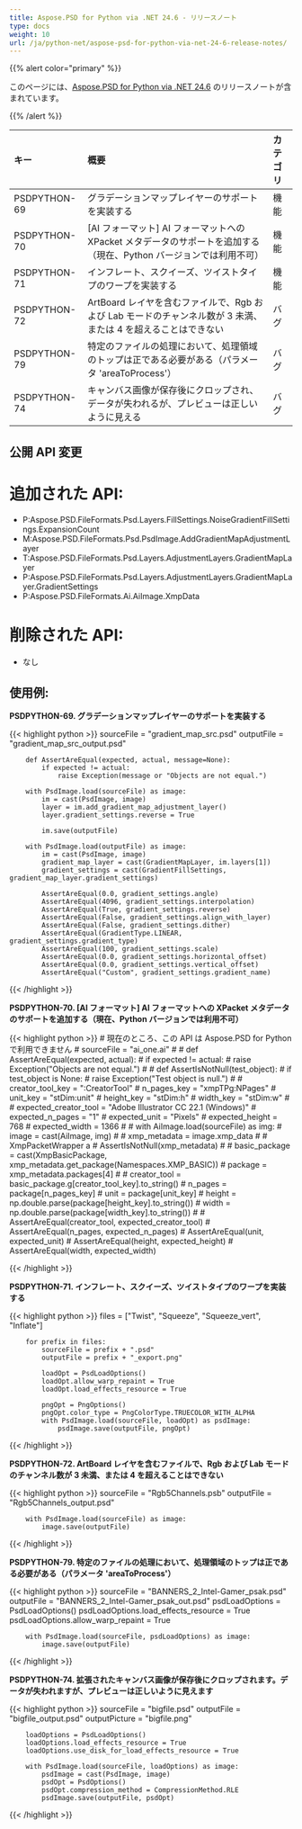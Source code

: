 ```yaml
---
title: Aspose.PSD for Python via .NET 24.6 - リリースノート
type: docs
weight: 10
url: /ja/python-net/aspose-psd-for-python-via-net-24-6-release-notes/
---
```


{{% alert color="primary" %}}

このページには、[Aspose.PSD for Python via .NET 24.6](https://pypi.org/project/aspose-psd/) のリリースノートが含まれています。

{{% /alert %}}

| **キー**      | **概要**                                                                                                       | **カテゴリ** |
|:-------------|:------------------------------------------------------------------------------------------------------------------|:-------------|
| PSDPYTHON-69 | グラデーションマップレイヤーのサポートを実装する                                                                           | 機能         |
| PSDPYTHON-70 | [AI フォーマット] AI フォーマットへの XPacket メタデータのサポートを追加する（現在、Python バージョンでは利用不可）        | 機能         |
| PSDPYTHON-71 | インフレート、スクイーズ、ツイストタイプのワープを実装する                                                                | 機能         |
| PSDPYTHON-72 | ArtBoard レイヤを含むファイルで、Rgb および Lab モードのチャンネル数が 3 未満、または 4 を超えることはできない                 | バグ          |
| PSDPYTHON-79 | 特定のファイルの処理において、処理領域のトップは正である必要がある（パラメータ 'areaToProcess'）                               | バグ          |
| PSDPYTHON-74 | キャンバス画像が保存後にクロップされ、データが失われるが、プレビューは正しいように見える                                         | バグ          |

## **公開 API 変更**
# **追加された API:**
- P:Aspose.PSD.FileFormats.Psd.Layers.FillSettings.NoiseGradientFillSettings.ExpansionCount
- M:Aspose.PSD.FileFormats.Psd.PsdImage.AddGradientMapAdjustmentLayer
- T:Aspose.PSD.FileFormats.Psd.Layers.AdjustmentLayers.GradientMapLayer
- P:Aspose.PSD.FileFormats.Psd.Layers.AdjustmentLayers.GradientMapLayer.GradientSettings
- P:Aspose.PSD.FileFormats.Ai.AiImage.XmpData

# **削除された API:**
- なし

## **使用例:**

**PSDPYTHON-69. グラデーションマップレイヤーのサポートを実装する**

{{< highlight python >}}
        sourceFile = "gradient_map_src.psd"
        outputFile = "gradient_map_src_output.psd"
      
        def AssertAreEqual(expected, actual, message=None):
            if expected != actual:
                raise Exception(message or "Objects are not equal.")

        with PsdImage.load(sourceFile) as image:
            im = cast(PsdImage, image)
            layer = im.add_gradient_map_adjustment_layer()
            layer.gradient_settings.reverse = True

            im.save(outputFile)

        with PsdImage.load(outputFile) as image:
            im = cast(PsdImage, image)
            gradient_map_layer = cast(GradientMapLayer, im.layers[1])
            gradient_settings = cast(GradientFillSettings, gradient_map_layer.gradient_settings)

            AssertAreEqual(0.0, gradient_settings.angle)
            AssertAreEqual(4096, gradient_settings.interpolation)
            AssertAreEqual(True, gradient_settings.reverse)
            AssertAreEqual(False, gradient_settings.align_with_layer)
            AssertAreEqual(False, gradient_settings.dither)
            AssertAreEqual(GradientType.LINEAR, gradient_settings.gradient_type)
            AssertAreEqual(100, gradient_settings.scale)
            AssertAreEqual(0.0, gradient_settings.horizontal_offset)
            AssertAreEqual(0.0, gradient_settings.vertical_offset)
            AssertAreEqual("Custom", gradient_settings.gradient_name)
{{< /highlight >}}

**PSDPYTHON-70. [AI フォーマット] AI フォーマットへの XPacket メタデータのサポートを追加する（現在、Python バージョンでは利用不可）**

{{< highlight python >}}
    #     現在のところ、この API は Aspose.PSD for Python で利用できません
    #     sourceFile = "ai_one.ai"
    #
    #     def AssertAreEqual(expected, actual):
    #         if expected != actual:
    #             raise Exception("Objects are not equal.")
    #
    #     def AssertIsNotNull(test_object):
    #         if test_object is None:
    #             raise Exception("Test object is null.")
    #
    #     creator_tool_key = ":CreatorTool"
    #     n_pages_key = "xmpTPg:NPages"
    #     unit_key = "stDim:unit"
    #     height_key = "stDim:h"
    #     width_key = "stDim:w"
    #
    #     expected_creator_tool = "Adobe Illustrator CC 22.1 (Windows)"
    #     expected_n_pages = "1"
    #     expected_unit = "Pixels"
    #     expected_height = 768
    #     expected_width = 1366
    #
    #     with AiImage.load(sourceFile) as img:
    #         image = cast(AiImage, img)
    #
    #         xmp_metadata = image.xmp_data
    #        # XmpPacketWrapper a
    #         AssertIsNotNull(xmp_metadata)
    #
    #         basic_package = cast(XmpBasicPackage, xmp_metadata.get_package(Namespaces.XMP_BASIC))
    #         package = xmp_metadata.packages[4]
    #
    #         creator_tool = basic_package.g[creator_tool_key].to_string()
    #         n_pages = package[n_pages_key]
    #         unit = package[unit_key]
    #         height = np.double.parse(package[height_key].to_string())
    #         width = np.double.parse(package[width_key].to_string())
    #
    #         AssertAreEqual(creator_tool, expected_creator_tool)
    #         AssertAreEqual(n_pages, expected_n_pages)
    #         AssertAreEqual(unit, expected_unit)
    #         AssertAreEqual(height, expected_height)
    #         AssertAreEqual(width, expected_width)

{{< /highlight >}}

**PSDPYTHON-71. インフレート、スクイーズ、ツイストタイプのワープを実装する**

{{< highlight python >}}
        files = ["Twist", "Squeeze", "Squeeze_vert", "Inflate"]

        for prefix in files:
            sourceFile = prefix + ".psd"
            outputFile = prefix + "_export.png"

            loadOpt = PsdLoadOptions()
            loadOpt.allow_warp_repaint = True
            loadOpt.load_effects_resource = True

            pngOpt = PngOptions()
            pngOpt.color_type = PngColorType.TRUECOLOR_WITH_ALPHA
            with PsdImage.load(sourceFile, loadOpt) as psdImage:
                psdImage.save(outputFile, pngOpt)
{{< /highlight >}}

**PSDPYTHON-72. ArtBoard レイヤを含むファイルで、Rgb および Lab モードのチャンネル数が 3 未満、または 4 を超えることはできない**

{{< highlight python >}}
        sourceFile = "Rgb5Channels.psb"
        outputFile = "Rgb5Channels_output.psd"

        with PsdImage.load(sourceFile) as image:
            image.save(outputFile)

{{< /highlight >}}


**PSDPYTHON-79. 特定のファイルの処理において、処理領域のトップは正である必要がある（パラメータ 'areaToProcess'）**

{{< highlight python >}}
        sourceFile = "BANNERS_2_Intel-Gamer_psak.psd"
        outputFile = "BANNERS_2_Intel-Gamer_psak_out.psd"
        psdLoadOptions = PsdLoadOptions()
        psdLoadOptions.load_effects_resource = True
        psdLoadOptions.allow_warp_repaint = True

        with PsdImage.load(sourceFile, psdLoadOptions) as image:
            image.save(outputFile)
{{< /highlight >}}

**PSDPYTHON-74. 拡張されたキャンバス画像が保存後にクロップされます。データが失われますが、プレビューは正しいように見えます**

{{< highlight python >}}
        sourceFile = "bigfile.psd"
        outputFile = "bigfile_output.psd"
        outputPicture = "bigfile.png"

        loadOptions = PsdLoadOptions()
        loadOptions.load_effects_resource = True
        loadOptions.use_disk_for_load_effects_resource = True

        with PsdImage.load(sourceFile, loadOptions) as image:
            psdImage = cast(PsdImage, image)
            psdOpt = PsdOptions()
            psdOpt.compression_method = CompressionMethod.RLE
            psdImage.save(outputFile, psdOpt)


{{< /highlight >}}
